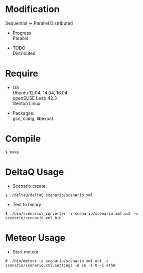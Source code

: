 # Modification
Sequential -> Parallel Distributed

- Progress  
Parallel

- TODO  
Distributed

# Require

- OS  
Ubuntu 12.04, 14.04, 16.04  
openSUSE Leap 42.3  
Gentoo Linux  

- Packages:  
gcc, clang, libexpat

# Compile
```
$ make
```

# DeltaQ Usage
- Scenario create
```
$ ./deltaQ/deltaQ scenario/scenario.xml
```

- Text to binary
```
$ ./bin/scenario\_converter -i scenario/scenario.xml.out -o scenario/scenario.xml.bin
```

# Meteor Usage
- Start meteor
```
# ./bin/meteor -q scenario/scenario.xml.out -s scenario/scenario.xml.settings -d in -i 0 -I eth0
```
